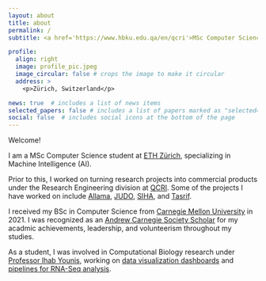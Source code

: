 ```yaml
---
layout: about
title: about
permalink: /
subtitle: <a href='https://www.hbku.edu.qa/en/qcri'>MSc Computer Science at ETH Zürich</a>

profile:
  align: right
  image: profile_pic.jpeg
  image_circular: false # crops the image to make it circular
  address: >
    <p>Zürich, Switzerland</p>

news: true  # includes a list of news items
selected_papers: false # includes a list of papers marked as "selected={true}"
social: false  # includes social icons at the bottom of the page
---
```


Welcome!

I am a MSc Computer Science student at [ETH Zürich](https://inf.ethz.ch/), specializing in Machine Intelligence (AI).

Prior to this, I worked on turning research projects into commercial products under the Research Engineering division at [QCRI](https://www.hbku.edu.qa/en/qcri/). Some of the projects I have worked on include [Allama](/projects/allama/), [JUDO](/projects/allama/), [SIHA](/projects/siha/), and [Tasrif](/projects/tasrif/).

I received my BSc in Computer Science from [Carnegie Mellon University](https://www.cs.cmu.edu/) in 2021. I was recognized as an [Andrew Carnegie Society Scholar](https://www.cmu.edu/engage/give/donor-recognition/andrew-carnegie-society/acs-scholars.html) for my acadmic achievements, leadership, and volunteerism throughout my studies.

As a student, I was involved in Computational Biology research under [Professor Ihab Younis](https://www.cmu.edu/bio/people/faculty/younis.html), working on [data visualization dashboards](https://github.com/YounisLab/genome-db) and [pipelines for RNA-Seq analysis](https://github.com/YounisLab/rnaseq-pipeline).
